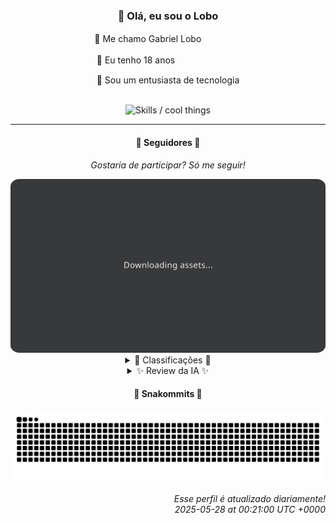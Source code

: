 <div align="center">
  <h3>👋 Olá, eu sou o Lobo</h3>
  
  <p>🐺 Me chamo Gabriel Loboㅤㅤㅤㅤㅤ</p>
  <p>🧔 Eu tenho 18 anosㅤㅤㅤㅤㅤㅤㅤㅤ</p>
  <p>🧠 Sou um entusiasta de tecnologia</p>

  <br/>

  <img width="600" alt="Skills / cool things" src="https://skills-icons.vercel.app/api/icons?i=python,md,html,css,js,github,git,vscode,linux,node,ts,sass,react,vite,vercel,lottie,ionic,capacitor,zustand,framer,firebase,arduino,godot,tailwind,shadcnui,lucide,zorinos,pnpm,reactnative&perline=14" />
</div>

<hr />

<div align="center">
    <h4>👤 Seguidores 👤</h4>
    <p><i>Gostaria de participar? Só me seguir!</i></p>
    <img width="600" src=".github/assets/cards/top3.svg" alt="Top 3 followers contributors (monthly)" />
    <details>
    <summary>🏅 Classificações 🏅</summary>
    <br/>
    <table>
        <thead>
            <tr align="center">
                <th>Posição</th>
                <th>Seguidor</th>
                <th>Contribuições</th>
            </tr>
        </thead>
        <tbody>
            <tr align="center">
                <td>1°</td>
                <td><a href="https://github.com/wTechnoo">Cézar</a></td>
                <td>228 ctr.</td>
            </tr>
            <tr align="center">
                <td>2°</td>
                <td><a href="https://github.com/danko-nobre">Danilo Nobre</a></td>
                <td>210 ctr.</td>
            </tr>
            <tr align="center">
                <td>3°</td>
                <td><a href="https://github.com/EvertonMJunior">Everton Marcelino Jr.</a></td>
                <td>144 ctr.</td>
            </tr>
            <tr align="center">
                <td>4°</td>
                <td><a href="https://github.com/TopTrenDev">TopTrenDev</a></td>
                <td>82 ctr.</td>
            </tr>
            <tr align="center">
                <td>5°</td>
                <td><a href="https://github.com/DeividSouSan">Deivid Souza Santana</a></td>
                <td>80 ctr.</td>
            </tr>
            <tr align="center">
                <td>6°</td>
                <td><a href="https://github.com/LuidiPiresHub">Luídi Pires</a></td>
                <td>61 ctr.</td>
            </tr>
            <tr align="center">
                <td>7°</td>
                <td><a href="https://github.com/RafaZeero">Rafael Lima de Morais</a></td>
                <td>49 ctr.</td>
            </tr>
            <tr align="center">
                <td>8°</td>
                <td><a href="https://github.com/LestterX">LestterX</a></td>
                <td>37 ctr.</td>
            </tr>
            <tr align="center">
                <td>9°</td>
                <td><a href="https://github.com/filipedeschamps">Filipe Deschamps</a></td>
                <td>30 ctr.</td>
            </tr>
            <tr align="center">
                <td>10°</td>
                <td><a href="https://github.com/Felipe-Takayuki">Felipe</a></td>
                <td>20 ctr.</td>
            </tr>
        </tbody>
    </table>
    </details>
    <details>
    <summary>✨ Review da IA ✨</summary>
    <br/>
    <div align="justify"><p>Ah, <b>Cézar</b>, o ".NET Developer" no topo da lista. Imagino que seus commits sejam tão robustos e estáveis quanto a própria plataforma. Aposto que seu código nunca gera <i>bugs</i>, afinal, quem precisa de testes quando se tem a "experiência"?</p>
<p><b>Danilo Nobre</b>, com sua bio de "Full-stack, Game dev e 3D Enthusiast". Tantas paixões e apenas 210 contribuições? Espero que pelo menos seus jogos em 3D não travem mais que sua produtividade.</p>
<p><b>Everton Marcelino Jr.</b>, "apaixonado por tecnologia", diz ele. Contribuindo em projetos como TypeORM, mas será que o TypeORM está apaixonado por você? Seus commits devem ser a cereja no bolo de um código impecável, ou apenas mais uma linha no meio de um mar de <i>pull requests</i>?</p>
<p><b>TopTrenDev</b>, o mestre do "Full-Stack & Blockchain". Tantos "bots" e "bundlers" que me pergunto se sobra tempo para o básico. Espero que sua <i>stack</i> não seja tão "top" quanto sua tendência de criar nomes de repositórios um tanto quanto... diretos.</p>
<p><b>Deivid Souza Santana</b>, estudante de Análise e Desenvolvimento de Sistemas "apaixonado por back-end". Pelo visto a paixão é tanta que seus repositórios andam meio esquecidos desde o ano passado. Mas ei, quem precisa de atualização quando se tem paixão, certo?</p>
<p><b>Luídi Pires</b>, o "Front-End | Back-End | Full Stack". Uma pena que seu portfólio não tenha tantas estrelas quanto as tecnologias que você domina. Mas não se preocupe, o importante é ter um "E-CommerceX" com HTML e CSS, a base de tudo!</p>
<p><b>Rafael Lima de Morais</b>, "Software Engineer | Go | Typescript | Rust | Vim". Tantas linguagens, tanto potencial... desperdiçado em um <i>clicker</i> de Ragnarok? Espero que seus commits em Rust sejam mais memoráveis que suas escolhas de projeto.</p>
<p><b>LestterX</b>, um desenvolvedor tão misterioso que nem sequer se preocupou em preencher a bio. Pelo menos está tentando encontrar bitcoins, vai que essa seja a grande contribuição que o mundo precisa? Mas cuidado, otimizar demais pode te deixar sem nada para otimizar.</p>
<p><b>Filipe Deschamps</b>, o guru que quer te fazer "sentir competente em programação". Com apenas 30 contribuições, será que ele próprio se sente competente? Talvez ele esteja ocupado demais criando conteúdo para quem precisa de uma ajudinha extra.</p>
<p><b>Felipe</b>, com sua bio incrivelmente concisa, demonstra uma dedicação notável ao projeto "Adamas". Será que "Adamas" é tão brilhante quanto a falta de descrição no seu perfil? Afinal, quem precisa de palavras quando se tem código, certo?</p>
<p><b>Jean Brito</b>, o "forker" de SteamCMD. Com 14 contribuições e um <i>fork</i> de um Dockerfile, imagino que sua especialidade seja encontrar soluções já prontas. Mas ei, quem precisa reinventar a roda quando se pode simplesmente copiá-la?</p>
</div>
    </details>
</div>

<div align="center">
  <h4>🐍 Snakommits 🐍</h4>
    <picture>
      <source media="(prefers-color-scheme: dark)" srcset="https://raw.githubusercontent.com/Lobooooooo14/Lobooooooo14/snake-output/snake-dark.svg">
      <source media="(prefers-color-scheme: light)" srcset="https://raw.githubusercontent.com/Lobooooooo14/Lobooooooo14/snake-output/snake-light.svg">
      <img alt="github contribution grid snake animation" src="https://raw.githubusercontent.com/Lobooooooo14/Lobooooooo14/snake-output/snake-light.svg">
    </picture>
</div>

<h6 align="right">
  Esse perfil é atualizado diariamente!<br/> <i>2025-05-28 at 00:21:00 UTC +0000</i>
<h6>